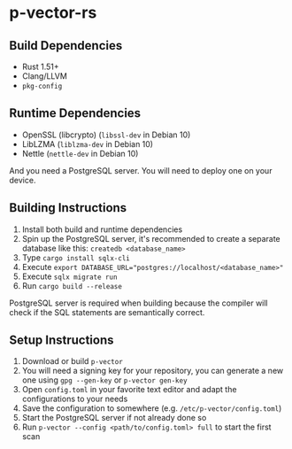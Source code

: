 # p-vector-rs
<!--
Maintain your own .deb repository now!
Scanning packages, generating `Packages`, `Contents-*` and `Release`, all in one single binary.

Multi repository, finding potential file collisions, checking shared object compatibilities and more integrity checking features is coming.
-->

## Build Dependencies
- Rust 1.51+
- Clang/LLVM
- `pkg-config`

## Runtime Dependencies
- OpenSSL (libcrypto) (`libssl-dev` in Debian 10)
- LibLZMA (`liblzma-dev` in Debian 10)
- Nettle (`nettle-dev` in Debian 10)

And you need a PostgreSQL server. You will need to deploy one on your device.

## Building Instructions
1. Install both build and runtime dependencies
2. Spin up the PostgreSQL server, it's recommended to create a separate database like this: `createdb <database_name>`
3. Type `cargo install sqlx-cli`
4. Execute `export DATABASE_URL="postgres://localhost/<database_name>"`
5. Execute `sqlx migrate run`
6. Run `cargo build --release`

PostgreSQL server is required when building because the compiler will check if the SQL statements are semantically correct.

## Setup Instructions
1. Download or build `p-vector`
2. You will need a signing key for your repository, you can generate a new one using `gpg --gen-key` or `p-vector gen-key`
3. Open `config.toml` in your favorite text editor and adapt the configurations to your needs
4. Save the configuration to somewhere (e.g. `/etc/p-vector/config.toml`)
5. Start the PostgreSQL server if not already done so
6. Run `p-vector --config <path/to/config.toml> full` to start the first scan
